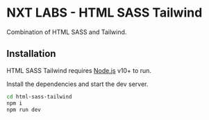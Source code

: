 # NXT LABS - HTML SASS Tailwind

Combination of HTML SASS and Tailwind.

## Installation

HTML SASS Tailwind requires [Node.js](https://nodejs.org/) v10+ to run.

Install the dependencies and start the dev server.

```sh
cd html-sass-tailwind
npm i
npm run dev
```